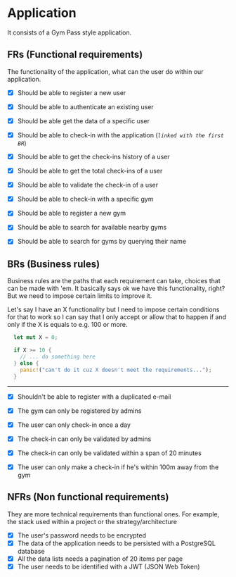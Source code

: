 # Application

It consists of a Gym Pass style application.

## FRs (Functional requirements)

The functionality of the application, what can the user do within our application.

- [x] Should be able to register a new user
- [x] Should be able to authenticate an existing user
- [x] Should be able get the data of a specific user

- [x] Should be able to check-in with the application (_`linked with the first BR`_)
- [x] Should be able to get the check-ins history of a user
- [x] Should be able to get the total check-ins of a user
- [x] Should be able to validate the check-in of a user
- [x] Should be able to check-in with a specific gym

- [x] Should be able to register a new gym
- [x] Should be able to search for available nearby gyms
- [x] Should be able to search for gyms by querying their name

## BRs (Business rules)

Business rules are the paths that each requirement can take, choices that can be made with 'em. It basically says ok we have this functionality, right? But we need to impose certain limits to improve it.

Let's say I have an X functionality but I need to impose certain conditions for that to work so I can say that I only accept or allow that to happen if and only if the X is equals to e.g. 100 or more.

```rust
  let mut X = 0;

  if X >= 10 {
    // ... do something here
  } else {
    panic!("can't do it cuz X doesn't meet the requirements...");
  }
```

---

- [x] Shouldn't be able to register with a duplicated e-mail

- [x] The gym can only be registered by admins

- [x] The user can only check-in once a day
- [x] The check-in can only be validated by admins
- [x] The check-in can only be validated within a span of 20 minutes
- [x] The user can only make a check-in if he's within 100m away from the gym

## NFRs (Non functional requirements)

They are more technical requirements than functional ones. For example, the stack used within a project or the strategy/architecture

- [x] The user's password needs to be encrypted
- [x] The data of the application needs to be persisted with a PostgreSQL database
- [x] All the data lists needs a pagination of 20 items per page
- [x] The user needs to be identified with a JWT (JSON Web Token)
